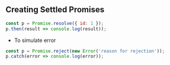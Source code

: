 ## Creating Settled Promises

```js
const p = Promise.resolve({ id: 1 });
p.then(result => console.log(result));
```

- To simulate error

```js
const p = Promise.reject(new Error('reason for rejection'));
p.catch(error => console.log(error));
```